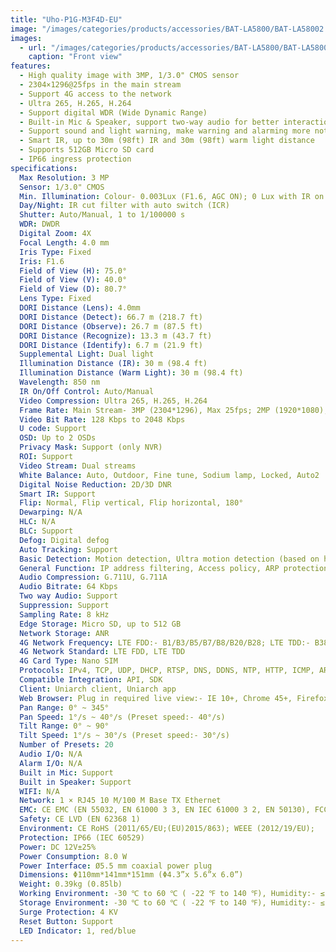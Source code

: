 ```yaml
---
title: "Uho-P1G-M3F4D-EU"
image: "/images/categories/products/accessories/BAT-LA5800/BAT-LA58002.png"
images:
  - url: "/images/categories/products/accessories/BAT-LA5800/BAT-LA58002.png"
    caption: "Front view"
features:
  - High quality image with 3MP, 1/3.0" CMOS sensor
  - 2304×1296@25fps in the main stream
  - Support 4G access to the network
  - Ultra 265, H.265, H.264
  - Support digital WDR (Wide Dynamic Range)
  - Built-in Mic & Speaker, support two-way audio for better interaction
  - Support sound and light warning, make warning and alarming more noticeable
  - Smart IR, up to 30m (98ft) IR and 30m (98ft) warm light distance
  - Supports 512GB Micro SD card
  - IP66 ingress protection
specifications: 
  Max Resolution: 3 MP
  Sensor: 1/3.0" CMOS
  Min. Illumination: Colour- 0.003Lux (F1.6, AGC ON); 0 Lux with IR on
  Day/Night: IR cut filter with auto switch (ICR)
  Shutter: Auto/Manual, 1 to 1/100000 s
  WDR: DWDR
  Digital Zoom: 4X
  Focal Length: 4.0 mm
  Iris Type: Fixed
  Iris: F1.6
  Field of View (H): 75.0°
  Field of View (V): 40.0°
  Field of View (D): 80.7°
  Lens Type: Fixed
  DORI Distance (Lens): 4.0mm
  DORI Distance (Detect): 66.7 m (218.7 ft)
  DORI Distance (Observe): 26.7 m (87.5 ft)
  DORI Distance (Recognize): 13.3 m (43.7 ft)
  DORI Distance (Identify): 6.7 m (21.9 ft)
  Supplemental Light: Dual light
  Illumination Distance (IR): 30 m (98.4 ft)
  Illumination Distance (Warm Light): 30 m (98.4 ft)
  Wavelength: 850 nm
  IR On/Off Control: Auto/Manual
  Video Compression: Ultra 265, H.265, H.264
  Frame Rate: Main Stream- 3MP (2304*1296), Max 25fps; 2MP (1920*1080), Max 30fps; 720P (1280*720), Max 30fps; Sub Stream- 640*360, Max 30fps; 2CIF (704*288), Max 30fps; CIF (352*288), Max 30fps;
  Video Bit Rate: 128 Kbps to 2048 Kbps
  U code: Support
  OSD: Up to 2 OSDs
  Privacy Mask: Support (only NVR)
  ROI: Support
  Video Stream: Dual streams
  White Balance: Auto, Outdoor, Fine tune, Sodium lamp, Locked, Auto2
  Digital Noise Reduction: 2D/3D DNR
  Smart IR: Support
  Flip: Normal, Flip vertical, Flip horizontal, 180°
  Dewarping: N/A
  HLC: N/A
  BLC: Support
  Defog: Digital defog
  Auto Tracking: Support
  Basic Detection: Motion detection, Ultra motion detection (based on human body and vehicle detection), High Decibel detection
  General Function: IP address filtering, Access policy, ARP protection, RTSP authentication, User authentication, HTTP authentication
  Audio Compression: G.711U, G.711A
  Audio Bitrate: 64 Kbps
  Two way Audio: Support
  Suppression: Support
  Sampling Rate: 8 kHz
  Edge Storage: Micro SD, up to 512 GB
  Network Storage: ANR
  4G Network Frequency: LTE FDD:- B1/B3/B5/B7/B8/B20/B28; LTE TDD:- B38/B40/B41
  4G Network Standard: LTE FDD, LTE TDD
  4G Card Type: Nano SIM
  Protocols: IPv4, TCP, UDP, DHCP, RTSP, DNS, DDNS, NTP, HTTP, ICMP, ARP, UPnP, RTP, RTCP
  Compatible Integration: API, SDK
  Client: Uniarch client, Uniarch app
  Web Browser: Plug in required live view:- IE 10+, Chrome 45+, Firefox 52+, Edge 79+
  Pan Range: 0° ~ 345°
  Pan Speed: 1°/s ~ 40°/s (Preset speed:- 40°/s)
  Tilt Range: 0° ~ 90°
  Tilt Speed: 1°/s ~ 30°/s (Preset speed:- 30°/s)
  Number of Presets: 20
  Audio I/O: N/A
  Alarm I/O: N/A
  Built in Mic: Support
  Built in Speaker: Support
  WIFI: N/A
  Network: 1 × RJ45 10 M/100 M Base TX Ethernet
  EMC: CE EMC (EN 55032, EN 61000 3 3, EN IEC 61000 3 2, EN 50130), FCC (FCC 47 CFR part15 B)
  Safety: CE LVD (EN 62368 1)
  Environment: CE RoHS (2011/65/EU;(EU)2015/863); WEEE (2012/19/EU);
  Protection: IP66 (IEC 60529)
  Power: DC 12V±25%
  Power Consumption: 8.0 W
  Power Interface: Ø5.5 mm coaxial power plug
  Dimensions: Φ110mm*141mm*151mm (Φ4.3”x 5.6”x 6.0”)
  Weight: 0.39kg (0.85lb)
  Working Environment: -30 ℃ to 60 ℃ ( -22 ℉ to 140 ℉), Humidity:- ≤ 95% RH (non condensing)
  Storage Environment: -30 ℃ to 60 ℃ ( -22 ℉ to 140 ℉), Humidity:- ≤ 95% RH (non condensing)
  Surge Protection: 4 KV
  Reset Button: Support
  LED Indicator: 1, red/blue
---
```

